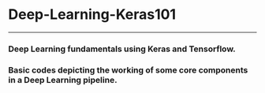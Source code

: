 # Deep-Learning-Keras101
----
### Deep Learning fundamentals using Keras and Tensorflow.
### Basic codes depicting the working of some core components in a Deep Learning pipeline.
